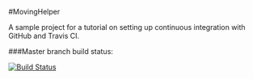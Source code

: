 #MovingHelper

A sample project for a  tutorial on setting up continuous integration with GitHub and Travis CI. 

###Master branch build status: 

[![Build Status](https://travis-ci.org/rebootshen/MovingHelper.png?branch=master)](https://travis-ci.org/rebootshen/MovingHelper)

